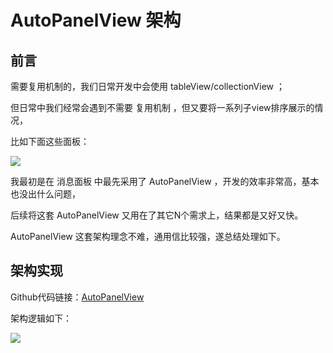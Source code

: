 # AutoPanelView 架构

## 前言

需要复用机制的，我们日常开发中会使用 tableView/collectionView ；

但日常中我们经常会遇到不需要 复用机制 ，但又要将一系列子view排序展示的情况，

比如下面这些面板：

![](https://tva1.sinaimg.cn/large/008i3skNgy1gt2id2yyq3j30hg0eemxe.jpg)

我最初是在 消息面板 中最先采用了 AutoPanelView ，开发的效率非常高，基本也没出什么问题，

后续将这套 AutoPanelView 又用在了其它N个需求上，结果都是又好又快。

AutoPanelView 这套架构理念不难，通用信比较强，遂总结处理如下。

## 架构实现

Github代码链接：[AutoPanelView](https://github.com/BNineCoding/BNAutoPanelViewDemo)

架构逻辑如下：

![](https://tva1.sinaimg.cn/large/008i3skNgy1gt2p6mnnyyj30xn0l1juu.jpg)
